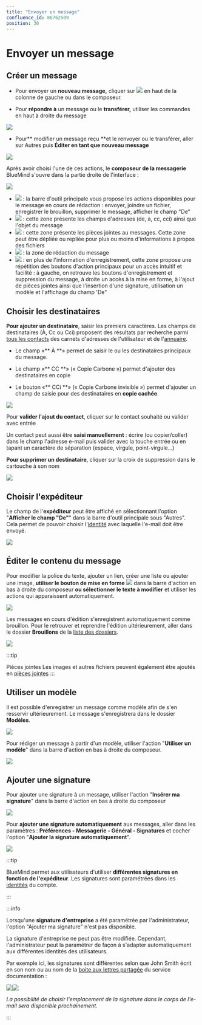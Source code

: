 ```yaml
---
title: "Envoyer un message"
confluence_id: 86762509
position: 30
---
```

# Envoyer un message


## Créer un message

- Pour envoyer un **nouveau message,** cliquer sur ![](../../attachments/86762509/86764424.png) en haut de la colonne de gauche ou dans le composeur.


- Pour **répondre à** un message ou le **transférer,** utiliser les commandes en haut à droite du message


![](../../attachments/86762509/86764423.png)


- Pour** modifier un message reçu **et le renvoyer ou le transférer, aller sur Autres puis **Éditer en tant que nouveau message**


![](../../attachments/86762509/86764422.png)


Après avoir choisi l'une de ces actions, le **composeur de la messagerie** BlueMind s'ouvre dans la partie droite de l'interface :

![](../../attachments/86762509/86764421.png)


- ![](../../attachments/86762509/86764453.png) : la barre d'outil principale vous propose les actions disponibles pour le message en cours de rédaction : envoyer, joindre un fichier, enregistrer le brouillon, supprimer le message, afficher le champ "De"
- ![](../../attachments/86762509/86764452.png) : cette zone présente les champs d'adresses (de, à, cc, cci) ainsi que l'objet du message
- ![](../../attachments/86762509/86764451.png) : cette zone présente les pièces jointes au messages. Cette zone peut être dépliée ou repliée pour plus ou moins d'informations à propos des fichiers
- ![](../../attachments/86762509/86764450.png) : la zone de rédaction du message
- ![](../../attachments/86762509/86764449.png) : en plus de l'information d'enregistrement, cette zone propose une répétition des boutons d'action principaux pour un accès intuitif et facilité : à gauche, on retrouve les boutons d'enregistrement et suppression du message, à droite un accès à la mise en forme, à l'ajout de pièces jointes ainsi que l'insertion d'une signature, utilisation un modèle et l'affichage du champ 'De"


## Choisir les destinataires

**Pour ajouter un destinataire**, saisir les premiers caractères. Les champs de destinataires (À, Cc ou Cci) proposent des résultats par recherche parmi [tous les contacts](https://forge.bluemind.net/confluence/pages/viewpage.action?pageId=86743918#id-.D%C3%A9couvrirlescontactsvBM4-Identifierlestypesdecontacts) des carnets d'adresses de l'utilisateur et de l'[annuaire](https://forge.bluemind.net/confluence/pages/viewpage.action?pageId=86744314#id-.G%C3%A9rerlescarnetsd%27adressespartag%C3%A9svBM4-Utiliserl%27Annuaireannuaire).

- Le champ «** À **» permet de saisir le ou les destinataires principaux du message.

- Le champ «** CC **» (« Copie Carbone ») permet d'ajouter des destinataires en copie
- Le bouton «** CCi **» (« Copie Carbone invisible ») permet d'ajouter un champ de saisie pour des destinataires en **copie cachée**.


![](../../attachments/86762509/86764420.png)


Pour **valider l'ajout du contact**, cliquer sur le contact souhaité ou valider avec entrée


Un contact peut aussi être **saisi manuellement** : écrire (ou copier/coller) dans le champ l'adresse e-mail puis valider avec la touche entrée ou en tapant un caractère de séparation (espace, virgule, point-virgule...)


**Pour supprimer un destinataire**, cliquer sur la croix de suppression dans le cartouche à son nom

![](../../attachments/86762509/86764419.png)

## Choisir l'expéditeur

Le champ de l'**expéditeur** peut être affiché en sélectionnant l'option "**Afficher le champ "De"**" dans la barre d'outil principale sous "Autres". Cela permet de pouvoir choisir l'[identité](/Guide_de_l_utilisateur/La_messagerie_4.7/Gérer_les_identités_du_compte/) avec laquelle l'e-mail doit être envoyé.


![](../../attachments/86762509/86764418.png)


## Éditer le contenu du message


Pour modifier la police du texte, ajouter un lien, créer une liste ou ajouter une image, **utiliser le bouton de mise en forme** ![](../../attachments/86762509/86764409.png) dans la barre d'action en bas à droite du composeur **ou sélectionner le texte à modifier** et utiliser les actions qui apparaissent automatiquement.

![](../../attachments/86762509/86764417.png)


Les messages en cours d'édition s'enregistrent automatiquement comme brouillon. Pour le retrouver et reprendre l'édition ultérieurement, aller dans le dossier **Brouillons** de la [liste des dossiers](/Guide_de_l_utilisateur/La_messagerie_4.7/Organiser_les_dossiers/).

![](../../attachments/86762509/86764416.png)


:::tip

Pièces jointes
Les images et autres fichiers peuvent également être ajoutés en [pièces jointes](/Guide_de_l_utilisateur/La_messagerie_4.7/Ajouter_des_pièces_jointes/)
:::

## Utiliser un modèle

Il est possible d'enregistrer un message comme modèle afin de s'en resservir ultérieurement. Le message s'enregistrera dans le dossier **Modèles**.

![](../../attachments/86762509/86764415.png)


Pour rédiger un message à partir d'un modèle, utiliser l'action "**Utiliser un modèle**" dans la barre d'action en bas à droite du composeur.

![](../../attachments/86762509/86764414.png)


## Ajouter une signature

Pour ajouter une signature à un message, utiliser l'action "**Insérer ma signature**" dans la barre d'action en bas à droite du composeur

![](../../attachments/86762509/86764413.png)


Pour **ajouter une signature automatiquement** aux messages, aller dans les paramètres : **Préférences - Messagerie - Général - Signatures** et cocher l'option "**Ajouter la signature automatiquement**".

![](../../attachments/86762509/86764412.png)


:::tip

BlueMind permet aux utilisateurs d'utiliser **différentes signatures en fonction de l'expéditeur**. Les signatures sont paramétrées dans les [identités](/Guide_de_l_utilisateur/La_messagerie_4.7/Gérer_les_identités_du_compte/) du compte.

:::


:::info

Lorsqu'une **signature d'entreprise** a été paramétrée par l'administrateur, l'option "Ajouter ma signature" n'est pas disponible.

La signature d'entreprise ne peut pas être modifiée. Cependant, l'administrateur peut la paramétrer de façon à s'adapter automatiquement aux différentes identités des utilisateurs.

Par exemple ici, les signatures sont différentes selon que John Smith écrit en son nom ou au nom de la [boite aux lettres partagée](/Guide_de_l_utilisateur/La_messagerie_4.7/Utiliser_une_messagerie_partagée/) du service documentation :

![](../../attachments/86762509/86764411.png)![](../../attachments/86762509/86764410.png)


*La possibilité de choisir l'emplacement de la signature dans le corps de l'e-mail sera disponible prochainement.*

:::


